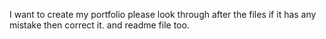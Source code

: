 I want to create my portfolio 
please look through after the files if it has any mistake then correct it.
and readme file too.

